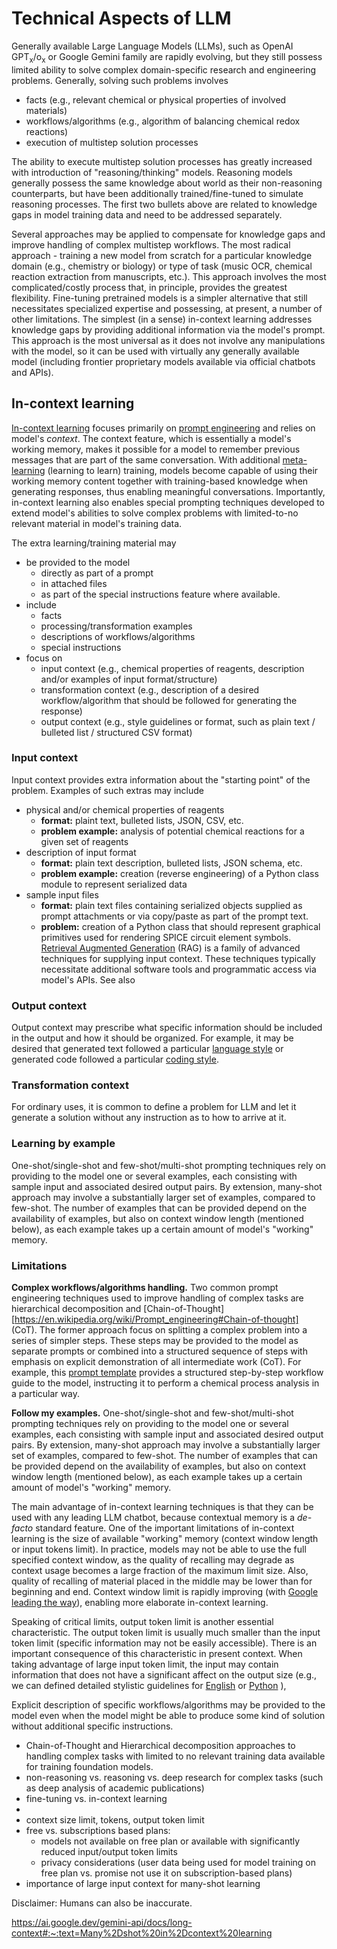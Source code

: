 # Technical Aspects of LLM

Generally available Large Language Models (LLMs), such as OpenAI $\mathrm{GPT_{x}/o_{x}}$ or Google Gemini family are rapidly evolving, but they still possess limited ability to solve complex domain-specific research and engineering problems. Generally, solving such problems involves
 - facts (e.g., relevant chemical or physical properties of involved materials)
 - workflows/algorithms (e.g., algorithm of balancing chemical redox reactions)
 - execution of multistep solution processes 

The ability to execute multistep solution processes has greatly increased with introduction of "reasoning/thinking" models. Reasoning models generally possess the same knowledge about world as their non-reasoning counterparts, but have been additionally trained/fine-tuned to simulate reasoning processes. The first two bullets above are related to knowledge gaps in model training data and need to be addressed separately.

Several approaches may be applied to compensate for knowledge gaps and improve handling of complex multistep workflows. The most radical approach - training a new model from scratch for a particular knowledge domain (e.g., chemistry or biology) or type of task (music OCR, chemical reaction extraction from manuscripts, etc.). This approach involves the most complicated/costly process that, in principle, provides the greatest flexibility. Fine-tuning pretrained models is a simpler alternative that still necessitates specialized expertise and possessing, at present, a number of other limitations. The simplest (in a sense) in-context learning addresses knowledge gaps by providing additional information via the model's prompt. This approach is the most universal as it does not involve any manipulations with the model, so it can be used with virtually any generally available model (including frontier proprietary models available via official chatbots and APIs).

## In-context learning

[In-context learning](https://en.wikipedia.org/wiki/Prompt_engineering#In-context_learning) focuses primarily on [prompt engineering](https://en.wikipedia.org/wiki/Prompt_engineering) and relies on model's *context*. The context feature, which is essentially a model's working memory, makes it possible for a model to remember previous messages that are part of the same conversation. With additional [meta-learning](https://en.wikipedia.org/wiki/Meta-learning_(computer_science)) (learning to learn) training, models become capable of using their working memory content together with training-based knowledge when generating responses, thus enabling meaningful conversations. Importantly, in-context learning also enables special prompting techniques developed to extend model's abilities to solve complex problems with limited-to-no relevant material in model's training data.

The extra learning/training material may
- be provided to the model
    - directly as part of a prompt
    - in attached files
    - as part of the special instructions feature where available.
- include
    - facts
    - processing/transformation examples
    - descriptions of workflows/algorithms
    - special instructions
- focus on
    - input context (e.g., chemical properties of reagents, description and/or examples of input format/structure)
    - transformation context (e.g., description of a desired workflow/algorithm that should be followed for generating the response)
    - output context (e.g., style guidelines or format, such as plain text / bulleted list / structured CSV format)

### Input context

Input context provides extra information about the "starting point" of the problem. Examples of such extras may include
- physical and/or chemical properties of reagents
    - **format:** plaint text, bulleted lists, JSON, CSV, etc.
    - **problem example:** analysis of potential chemical reactions for a given set of reagents
- description of input format
    - **format:** plain text description, bulleted lists, JSON schema, etc.
    - **problem example:** creation (reverse engineering) of a Python class module to represent serialized data
- sample input files
    - **format:** plain text files containing serialized objects supplied as prompt attachments or via copy/paste as part of the prompt text.
    - **problem:** creation of a Python class that should represent graphical primitives used for rendering SPICE circuit element symbols.
[Retrieval Augmented Generation](https://en.wikipedia.org/wiki/Retrieval-augmented_generation) (RAG) is a family of advanced techniques for supplying input context. These techniques typically necessitate additional software tools and programmatic access via model's APIs.
See also 

### Output context

Output context may prescribe what specific information should be included in the output and how it should be organized. For example, it may be desired that generated text followed a particular [language style](https://github.com/pchemguy/ChatGPTExploratoryPrompting/blob/main/Writing/WritingStyleGuidelines.md) or generated code followed a particular [coding style](https://github.com/pchemguy/ChatGPTExploratoryPrompting/blob/main/Code/Python/PythonStyleGuidelines.md).



### Transformation context
 
For ordinary uses, it is common to define a problem for LLM and let it generate a solution without any instruction as to how to arrive at it. 


### Learning by example

One-shot/single-shot and few-shot/multi-shot prompting techniques rely on providing to the model one or several examples, each consisting with sample input and associated desired output pairs. By extension, many-shot approach may involve a substantially larger set of examples, compared to few-shot. The number of examples that can be provided depend on the availability of examples, but also on context window length (mentioned below), as each example takes up a certain amount of model's "working" memory.


### Limitations



**Complex workflows/algorithms handling.** Two common prompt engineering techniques used to improve handling of complex tasks are hierarchical decomposition and [Chain-of-Thought][https://en.wikipedia.org/wiki/Prompt_engineering#Chain-of-thought] (CoT). The former approach focus on splitting a complex problem into a series of simpler steps. These steps may be provided to the model as separate prompts or combined into a structured sequence of steps with emphasis on explicit demonstration of all intermediate work (CoT). For example, this [prompt template](https://github.com/pchemguy/ChatGPTExploratoryPrompting/blob/main/Science/Chemistry/ChemicalReactionAnalysis.md) provides a structured step-by-step workflow guide to the model, instructing it to perform a chemical process analysis in a particular way.

**Follow my examples.** One-shot/single-shot and few-shot/multi-shot prompting techniques rely on providing to the model one or several examples, each consisting with sample input and associated desired output pairs. By extension, many-shot approach may involve a substantially larger set of examples, compared to few-shot. The number of examples that can be provided depend on the availability of examples, but also on context window length (mentioned below), as each example takes up a certain amount of model's "working" memory.

The main advantage of in-context learning techniques is that they can be used with any leading LLM chatbot, because contextual memory is a *de-facto* standard feature. One of the important limitations of in-context learning is the size of available "working" memory (context window length or input tokens limit). In practice, models may not be able to use the full specified context window, as the quality of recalling may degrade as context usage becomes a large fraction of the maximum limit size. Also, quality of recalling of material placed in the middle may be lower than for beginning and end. Context window limit is rapidly improving (with [Google leading the way](https://ai.google.dev/gemini-api/docs/long-context)), enabling more elaborate in-context learning. 

Speaking of critical limits, output token limit is another essential characteristic. The output token limit is usually much smaller than the input token limit (specific information may not be easily accessible). There is an important consequence of this characteristic in present context. When taking advantage of large input token limit, the input may contain information that does not have a significant affect on the output size  (e.g., we can defined detailed stylistic guidelines for [English](https://github.com/pchemguy/ChatGPTExploratoryPrompting/blob/main/Writing/WritingStyleGuidelines.md) or [Python](https://github.com/pchemguy/ChatGPTExploratoryPrompting/blob/main/Code/Python/PythonStyleGuidelines.md) ), 

Explicit description of specific workflows/algorithms may be provided to the model even when the model might be able to produce some kind of solution without additional specific instructions. 


- Chain-of-Thought and Hierarchical decomposition approaches to handling complex tasks with limited to no relevant training data available for training foundation models.
- non-reasoning vs. reasoning vs. deep research for complex tasks (such as deep analysis of academic publications)
- fine-tuning vs. in-context learning
- 
- context size limit, tokens, output token limit
- free vs. subscriptions based plans:
    - models not available on free plan or available with significantly reduced input/output token limits
    - privacy considerations (user data being used for model training on free plan vs. promise not use it on subscription-based plans)
- importance of large input context for many-shot learning

Disclaimer: Humans can also be inaccurate.

https://ai.google.dev/gemini-api/docs/long-context#:~:text=Many%2Dshot%20in%2Dcontext%20learning